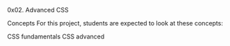0x02. Advanced CSS
 
Concepts
For this project, students are expected to look at these concepts:

CSS fundamentals
CSS advanced